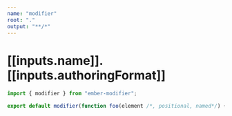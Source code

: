 ```yaml
---
name: "modifier"
root: "."
output: "**/*"
---
```


# [[inputs.name]].[[inputs.authoringFormat]]

```ts
import { modifier } from "ember-modifier";

export default modifier(function foo(element /*, positional, named*/) {});

```
